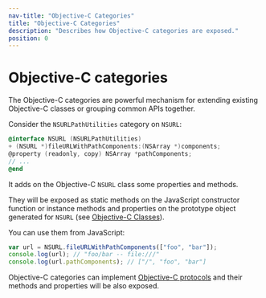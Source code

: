 ```yaml
---
nav-title: "Objective-C Categories"
title: "Objective-C Categories"
description: "Describes how Objective-C categories are exposed."
position: 0
---
```


# Objective-C categories
The Objective-C categories are powerful mechanism for extending existing Objective-C classes or grouping common APIs together.

Consider the `NSURLPathUtilities` category on `NSURL`:
```objective-c
@interface NSURL (NSURLPathUtilities)
+ (NSURL *)fileURLWithPathComponents:(NSArray *)components;
@property (readonly, copy) NSArray *pathComponents;
// ...
@end
```

It adds on the Objective-C `NSURL` class some properties and methods.

They will be exposed as static methods on the JavaScript constructor function or instance methods and properties on the prototype object generated for `NSURL` (see [Objective-C Classes](ObjC-Classes.md)).

You can use them from JavaScript:
``` javascript
var url = NSURL.fileURLWithPathComponents(["foo", "bar"]);
console.log(url); // "foo/bar -- file:///"
console.log(url.pathComponents); // ["/", "foo", "bar"]
```

Objective-C categories can implement [Objective-C protocols](ObjC-Protocols.md) and their methods and properties will be also exposed.
